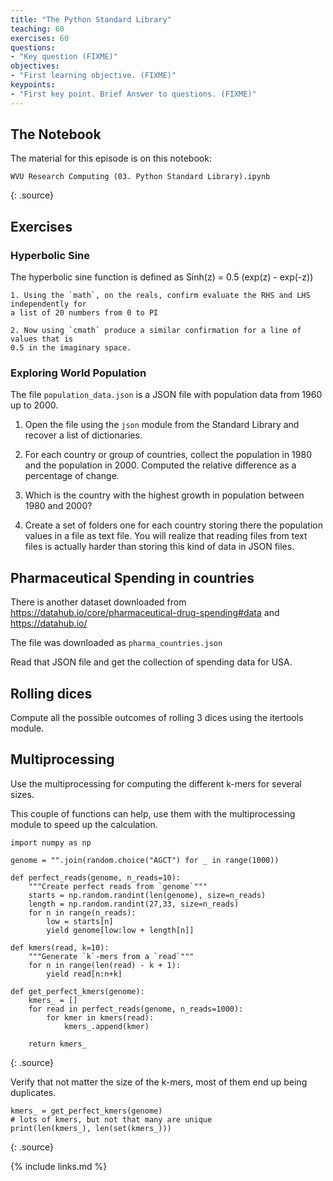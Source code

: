```yaml
---
title: "The Python Standard Library"
teaching: 60
exercises: 60
questions:
- "Key question (FIXME)"
objectives:
- "First learning objective. (FIXME)"
keypoints:
- "First key point. Brief Answer to questions. (FIXME)"
---
```


## The Notebook

The material for this episode is on this notebook:

~~~
WVU Research Computing (03. Python Standard Library).ipynb
~~~
{: .source}

## Exercises

### Hyperbolic Sine

The hyperbolic sine function is defined as Sinh(z) = 0.5 (exp(z) - exp(-z))

    1. Using the `math`, on the reals, confirm evaluate the RHS and LHS independently for
    a list of 20 numbers from 0 to PI

    2. Now using `cmath` produce a similar confirmation for a line of values that is
    0.5 in the imaginary space.


### Exploring World Population

The file `population_data.json` is a JSON file with population data from 1960 up to 2000.

  1. Open the file using the `json` module from the Standard Library and recover a list of dictionaries.

  2. For each country or group of countries, collect the population in 1980 and the population in 2000. Computed the relative difference as a percentage of change.

  3. Which is the country with the highest growth in population between 1980 and 2000?

  4. Create a set of folders one for each country storing there the population values in a file as
  text file. You will realize that reading files from text files is actually harder than storing this kind of data in JSON files.


## Pharmaceutical Spending in countries

There is another dataset downloaded from <https://datahub.io/core/pharmaceutical-drug-spending#data>
and <https://datahub.io/>

The file was downloaded as `pharma_countries.json`

Read that JSON file and get the collection of spending data for USA.

## Rolling dices

Compute all the possible outcomes of rolling 3 dices using the itertools module.

## Multiprocessing

Use the multiprocessing for computing the different k-mers for several sizes.

This couple of functions can help, use them with the multiprocessing module to speed up the calculation.

~~~
import numpy as np

genome = "".join(random.choice("AGCT") for _ in range(1000))

def perfect_reads(genome, n_reads=10):
    """Create perfect reads from `genome`"""
    starts = np.random.randint(len(genome), size=n_reads)
    length = np.random.randint(27,33, size=n_reads)
    for n in range(n_reads):
        low = starts[n]
        yield genome[low:low + length[n]]

def kmers(read, k=10):
    """Generate `k`-mers from a `read`"""
    for n in range(len(read) - k + 1):
        yield read[n:n+k]

def get_perfect_kmers(genome):
    kmers_ = []
    for read in perfect_reads(genome, n_reads=1000):
        for kmer in kmers(read):
            kmers_.append(kmer)

    return kmers_    
~~~
{: .source}

Verify that not matter the size of the k-mers, most of them end up being duplicates.

~~~
kmers_ = get_perfect_kmers(genome)
# lots of kmers, but not that many are unique
print(len(kmers_), len(set(kmers_)))
~~~
{: .source}


{% include links.md %}
